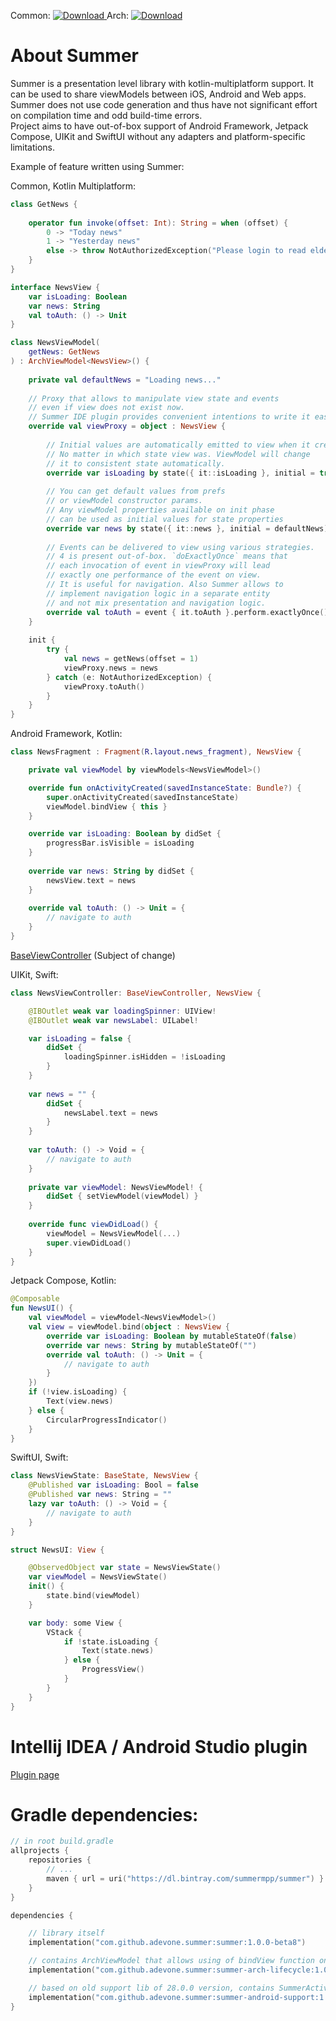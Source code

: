 Common: [ ![Download](https://api.bintray.com/packages/summermpp/summer/summer/images/download.svg) ](https://bintray.com/summermpp/summer/summer/_latestVersion)
Arch: [ ![Download](https://api.bintray.com/packages/summermpp/summer/summer-arch-lifecycle/images/download.svg) ](https://bintray.com/summermpp/summer/summer-arch-lifecycle/_latestVersion)

# About Summer

Summer is a presentation level library with kotlin-multiplatform support. It can be used to share viewModels between iOS, Android and Web apps.  
Summer does not use code generation and thus have not significant effort on compilation time and odd build-time errors.  
Project aims to have out-of-box support of Android Framework, Jetpack Compose, UIKit and SwiftUI without any adapters and platform-specific limitations.  

Example of feature written using Summer:

Common, Kotlin Multiplatform:
```kotlin
class GetNews {
    
    operator fun invoke(offset: Int): String = when (offset) {
        0 -> "Today news"
        1 -> "Yesterday news"
        else -> throw NotAuthorizedException("Please login to read elder news")
    }
}

interface NewsView {
    var isLoading: Boolean
    var news: String
    val toAuth: () -> Unit
}

class NewsViewModel(
    getNews: GetNews
) : ArchViewModel<NewsView>() {
    
    private val defaultNews = "Loading news..."
    
    // Proxy that allows to manipulate view state and events 
    // even if view does not exist now.
    // Summer IDE plugin provides convenient intentions to write it easy.
    override val viewProxy = object : NewsView {
    
        // Initial values are automatically emitted to view when it created.
        // No matter in which state view was. ViewModel will change
        // it to consistent state automatically.
        override var isLoading by state({ it::isLoading }, initial = true)
        
        // You can get default values from prefs 
        // or viewModel constructor params.
        // Any viewModel properties available on init phase
        // can be used as initial values for state properties
        override var news by state({ it::news }, initial = defaultNews)
        
        // Events can be delivered to view using various strategies.
        // 4 is present out-of-box. `doExactlyOnce` means that
        // each invocation of event in viewProxy will lead
        // exactly one performance of the event on view.
        // It is useful for navigation. Also Summer allows to
        // implement navigation logic in a separate entity 
        // and not mix presentation and navigation logic. 
        override val toAuth = event { it.toAuth }.perform.exactlyOnce()
    }
    
    init {
        try {
            val news = getNews(offset = 1)
            viewProxy.news = news
        } catch (e: NotAuthorizedException) {
            viewProxy.toAuth()        
        }
    }
} 
```

Android Framework, Kotlin:
```kotlin
class NewsFragment : Fragment(R.layout.news_fragment), NewsView {

    private val viewModel by viewModels<NewsViewModel>()

    override fun onActivityCreated(savedInstanceState: Bundle?) {
        super.onActivityCreated(savedInstanceState)
        viewModel.bindView { this }
    }

    override var isLoading: Boolean by didSet {
        progressBar.isVisible = isLoading
    }
    
    override var news: String by didSet {
        newsView.text = news
    }
    
    override val toAuth: () -> Unit = {
        // navigate to auth
    }
}
```

[BaseViewController](https://gist.github.com/adevone/994d5cd5a5cb11f6789dbe3732bb6b25) (Subject of change)

UIKit, Swift:
```swift
class NewsViewController: BaseViewController, NewsView {

    @IBOutlet weak var loadingSpinner: UIView!
    @IBOutlet weak var newsLabel: UILabel!

    var isLoading = false {
        didSet {
            loadingSpinner.isHidden = !isLoading
        }
    }    
    
    var news = "" {
        didSet {
            newsLabel.text = news
        }
    }
    
    var toAuth: () -> Void = {
        // navigate to auth
    }
    
    private var viewModel: NewsViewModel! {
        didSet { setViewModel(viewModel) }
    }
    
    override func viewDidLoad() {
        viewModel = NewsViewModel(...)
        super.viewDidLoad()
    }
}
```

Jetpack Compose, Kotlin:
```kotlin
@Composable
fun NewsUI() {
    val viewModel = viewModel<NewsViewModel>()
    val view = viewModel.bind(object : NewsView {
        override var isLoading: Boolean by mutableStateOf(false)
        override var news: String by mutableStateOf("")
        override val toAuth: () -> Unit = {
            // navigate to auth
        }
    })
    if (!view.isLoading) {
        Text(view.news)
    } else {
        CircularProgressIndicator()
    }
}
```

SwiftUI, Swift:
```swift
class NewsViewState: BaseState, NewsView {
    @Published var isLoading: Bool = false
    @Published var news: String = ""
    lazy var toAuth: () -> Void = {
        // navigate to auth
    }
}

struct NewsUI: View {

    @ObservedObject var state = NewsViewState()
    var viewModel = NewsViewState()
    init() {
        state.bind(viewModel)
    }

    var body: some View {
        VStack {
            if !state.isLoading {
                Text(state.news)
            } else {
                ProgressView()
            }
        }
    }
}
```

# Intellij IDEA / Android Studio plugin
[Plugin page](https://github.com/adevone/summer-plugin)

# Gradle dependencies:
```kotlin
// in root build.gradle
allprojects {
    repositories {
        // ...
        maven { url = uri("https://dl.bintray.com/summermpp/summer") }
    }
}

dependencies {

    // library itself
    implementation("com.github.adevone.summer:summer:1.0.0-beta8")

    // contains ArchViewModel that allows using of bindView function on Android (see example)
    implementation("com.github.adevone.summer:summer-arch-lifecycle:1.0.0-beta8")

    // based on old support lib of 28.0.0 version, contains SummerActivity and SummerFragment
    implementation("com.github.adevone.summer:summer-android-support:1.0.0-beta8")
}
```